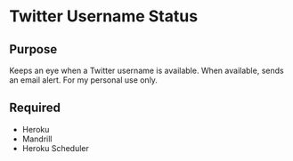 # Twitter Username Status

## Purpose
Keeps an eye when a Twitter username is available. When available, sends an email alert. For my personal use only.

## Required
* Heroku
* Mandrill
* Heroku Scheduler